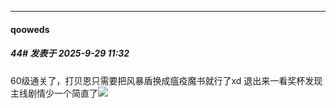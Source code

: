 ﻿
*****

####  qooweds  
##### 44#       发表于 2025-9-29 11:32

60级通关了，打贝恩只需要把风暴盾换成瘟疫魔书就行了xd 退出来一看奖杯发现主线剧情少一个简直了<img src="https://static.stage1st.com/image/smiley/face2017/003.png" referrerpolicy="no-referrer">

